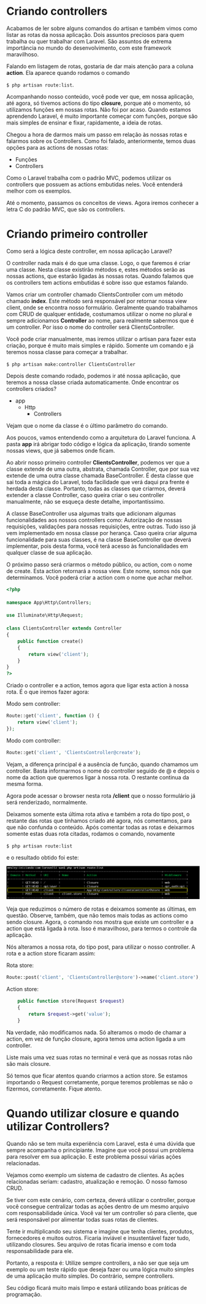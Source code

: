 # Criando controllers

Acabamos de ler sobre alguns comandos do artisan e também vimos como listar as rotas da nossa aplicação. 
Dois assuntos preciosos para quem trabalha ou quer trabalhar com Laravel. 
São assuntos de extrema importância no mundo do desenvolvimento, com este framework maravilhoso.

Falando em listagem de rotas, gostaria de dar mais atenção para a coluna **action**. Ela aparece quando rodamos o comando 

`$ php artisan route:list`. 

Acompanhando nosso conteúdo, você pode ver que, em nossa aplicação, até agora, só tivemos actions do tipo **closure**, porque até o momento, só utilizamos funções em nossas rotas. 
Não foi por acaso. Quando estamos aprendendo Laravel, é muito importante começar com funções, porque são mais simples de ensinar e fixar, rapidamente, a ideia de rotas.

Chegou a hora de darmos mais um passo em relação às nossas rotas e falarmos sobre os Controllers. 
Como foi falado, anteriormente, temos duas opções para as actions de nossas rotas:

* Funções
* Controllers

Como o Laravel trabalha com o padrão MVC, podemos utilizar os controllers que possuem as actions embutidas neles. Você entenderá melhor com os exemplos.

Até o momento, passamos os conceitos de views. Agora iremos conhecer a letra C do padrão MVC, que são os controllers.

# Criando primeiro controller

Como será a lógica deste controller, em nossa aplicação Laravel?

O controller nada mais é do que uma classe. Logo, o que faremos é criar uma classe.
Nesta classe existirão métodos e, estes métodos serão as nossas actions, que estarão ligadas às nossas rotas. 
Quando falamos que os controllers tem actions embutidas é sobre isso que estamos falando.

Vamos criar um controller chamado ClientsController com um método chamado **index**. 
Este método será responsável por retornar nossa view client, onde se encontra nosso formulário. 
Geralmente quando trabalhamos com CRUD de qualquer entidade, costumamos utilizar o nome no plural e sempre adicionamos **Controller** ao nome, para realmente sabermos que é um controller. 
Por isso o nome do controller será ClientsController.

Você pode criar manualmente, mas iremos utilizar o artisan para fazer esta criação, porque é muito mais simples e rápido. Somente um comando e já teremos nossa classe para começar a trabalhar.

`$ php artisan make:controller ClientsController`

Depois deste comando rodado, podemos ir até nossa aplicação, que teremos a nossa classe criada automaticamente. 
Onde encontrar os controllers criados?

* app
    * Http
        * Controllers

Vejam que o nome da classe é o último parâmetro do comando.

Aos poucos, vamos entendendo como a arquitetura do Laravel funciona. A pasta **app** irá abrigar todo código e lógica da aplicação, tirando somente nossas views, que já sabemos onde ficam.

Ao abrir nosso primeiro controller **ClientsController**, podemos ver que a classe extende de uma outra, abstrata, chamada Controller, que por sua vez extende de uma outra classe chamada BaseController. 
É desta classe que sai toda a mágica do Laravel, toda facilidade que verá daqui pra frente é herdada desta classe. 
Portanto, todas as classes que criarmos, deverá extender a classe Controller, caso queira criar o seu controller manualmente, não se esqueça deste detalhe, importantíssimo.

A classe BaseController usa algumas traits que adicionam algumas funcionalidades aos nossos controllers como: Autorização de nossas requisições, validações para nossas requisições, entre outras. 
Tudo isso já vem implementado em nossa classe por herança. Caso queira criar alguma funcionalidade para suas classes, é na classe BaseController que deverá implementar, pois desta forma, você terá acesso às funcionalidades em qualquer classe de sua aplicação.

 O próximo passo será criarmos o método público, ou action, com o nome de create. Esta action retornará a nossa view. Este nome, somos nós que determinamos. Você poderá criar a action com o nome que achar melhor.

```php
<?php

namespace App\Http\Controllers;

use Illuminate\Http\Request;

class ClientsController extends Controller
{
    public function create()
    {
        return view('client');
    }
}
?>
```

Criado o controller e a action, temos agora que ligar esta action à nossa rota. É o que iremos fazer agora:

Modo sem controller:
```php
Route::get('client', function () {
    return view('client');
});
```

Modo com controller:

```php
Route::get('client', 'ClientsController@create');
```

Vejam, a diferença principal  é a ausência de função, quando chamamos um controller. Basta informarmos o nome do controller seguido de @ e depois o nome da action que queremos ligar à nossa rota. O restante continua da mesma forma.

Agora pode acessar o browser nesta rota **/client** que o nosso formulário já será renderizado, normalmente.

Deixamos somente esta última rota ativa e também a rota do tipo post, o restante das rotas que tínhamos criado até agora, nós comentamos, para que não confunda o conteúdo. 
Após comentar todas as rotas e deixarmos somente estas duas rota citadas, rodamos o comando, novamente 

`$ php artisan route:list`  

e o resultado obtido foi este:

![route_list_controller](./images/route_list_controller.png "route_list_controller")

Veja que reduzimos o número de rotas e deixamos somente as últimas, em questão. Observe, também, que não temos mais todas as actions como sendo closure. Agora, o comando nos mostra que existe um controller e a action que está ligada à rota. 
Isso é maravilhoso, para termos o controle da aplicação.

Nós alteramos a nossa rota, do tipo post, para utilizar o nosso controller. A rota e a action store ficaram assim:

Rota store:

```php
Route::post('client', 'ClientsController@store')->name('client.store');
```

Action store:

```php
    public function store(Request $request)
    {
        return $request->get('value');
    }
```

Na verdade, não modificamos nada. Só alteramos o modo de chamar a action, em vez de função closure, agora temos uma action ligada a um controller. 

Liste mais uma vez suas rotas no terminal e verá que as nossas rotas não são mais closure.

Só temos que ficar atentos quando criarmos a action store. Se estamos importando o Request corretamente, porque teremos problemas se não o fizermos, corretamente. Fique atento.

# Quando utilizar closure e quando utilizar Controllers?

Quando não se tem muita experiência com Laravel, esta é uma dúvida que sempre acompanha o principiante. 
Imagine que você possui um problema para resolver em sua aplicação. E este problema possui várias ações relacionadas.

Vejamos como exemplo um sistema de cadastro de clientes. As ações relacionadas seriam: cadastro, atualização e remoção. O nosso famoso CRUD.

Se tiver com este cenário, com certeza, deverá utilizar o controller, porque você consegue centralizar todas as ações dentro de um mesmo arquivo com responsabilidade única. 
Você vai ter um controller só para cliente, que será responsável por alimentar todas suas rotas de clientes.

Tente ir multiplicando seu sistema e imagine que tenha clientes, produtos, fornecedores e muitos outros. Ficaria inviável e insustentável fazer tudo, utilizando closures. Seu arquivo de rotas ficaria imenso e com toda responsabilidade para ele.

Portanto, a resposta é: Utilize sempre controllers, a não ser que seja um exemplo ou um teste rápido que deseja fazer ou uma lógica muito simples de uma aplicação muito simples. Do contrário, sempre controllers.

Seu código ficará muito mais limpo e estará utilizando boas práticas de programação.